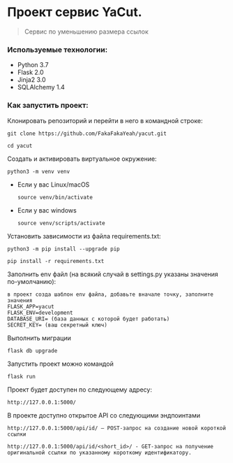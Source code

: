 # Проект сервис YaCut.

> Сервис по уменьшению размера ссылок

### Используемые технологии:
* Python 3.7
* Flask 2.0
* Jinja2 3.0
* SQLAlchemy 1.4

### Как запустить проект:

Клонировать репозиторий и перейти в него в командной строке:

```
git clone https://github.com/FakaFakaYeah/yacut.git
```

```
cd yacut
```

Cоздать и активировать виртуальное окружение:

```
python3 -m venv venv
```

* Если у вас Linux/macOS

    ```
    source venv/bin/activate
    ```

* Если у вас windows

    ```
    source venv/scripts/activate
    ```

Установить зависимости из файла requirements.txt:

```
python3 -m pip install --upgrade pip
```

```
pip install -r requirements.txt
```

Заполнить env файл (на всякий случай в settings.py указаны значения по-умолчанию):

```
в проект созда шаблон env файла, добавьте вначале точку, заполните значения
FLASK_APP=yacut
FLASK_ENV=development
DATABASE_URI= (база данных с которой будет работать)
SECRET_KEY= (ваш секретный ключ)
```

Выполнить миграции
```
flask db upgrade
```

Запустить проект можно командой

```
flask run
```

Проект будет доступен по следующему адресу:

```
http://127.0.0.1:5000/
```

В проекте доступно открытое API со следующими эндпоинтами

```
http://127.0.0.1:5000/api/id/ — POST-запрос на создание новой короткой ссылки
```

```
http://127.0.0.1:5000/api/id/<short_id>/ - GET-запрос на получение оригинальной ссылки по указанному короткому идентификатору. 
```